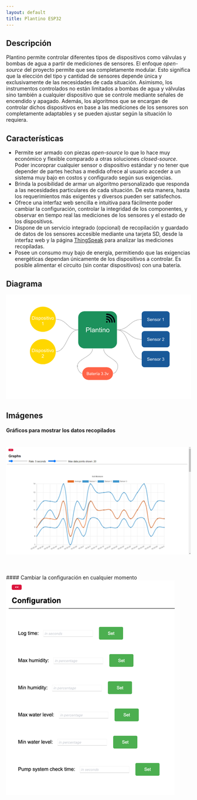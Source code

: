 ```yaml
---
layout: default
title: Plantino ESP32
---
```


## Descripción
Plantino permite controlar diferentes tipos de dispositivos como válvulas y bombas de agua a partir de mediciones de sensores. El enfoque *open-source* del proyecto permite que sea completamente modular. Esto significa que la elección del tipo y cantidad de sensores depende única y exclusivamente de las necesidades de cada situación. Asimismo, los instrumentos controlados no están limitados a bombas de agua y válvulas sino también a cualquier dispositivo que se controle mediante señales de encendido y apagado. Además, los algoritmos que se encargan de controlar dichos dispositivos en base a las mediciones de los sensores son completamente adaptables y se pueden ajustar según la situación lo requiera.

## Características
- Permite ser armado con piezas *open-source* lo que lo hace muy económico y flexible comparado a otras soluciones *closed-source*. Poder incoroprar cualquier sensor o dispositivo estándar y no tener que depender de partes hechas a medida ofrece al usuario acceder a un sistema muy bajo en costos y configurado según sus exigencias.
- Brinda la posibilidad de armar un algoritmo personalizado que responda a las necesidades particulares de cada situación. De esta manera, hasta los requerimientos más exigentes y diversos pueden ser satisfechos.
- Ofrece una interfaz web sencilla e intuitiva para fácilmente poder cambiar la configuración, controlar la integridad de los componentes, y observar en tiempo real las mediciones de los sensores y el estado de los dispositivos.
- Dispone de un servicio integrado (opcional) de recopilación y guardado de datos de los sensores accesible mediante una tarjeta SD, desde la interfaz web y la página [ThingSpeak](https://thingspeak.com/) para analizar las mediciones recopiladas.
- Posee un consumo muy bajo de energía, permitiendo que las exigencias energéticas dependan únicamente de los dispositivos a controlar. Es posible alimentar el circuito (sin contar dispositivos) con una batería.

## Diagrama
![sketch](/assets/Esquema_plantino.png)

## Imágenes
#### Gráficos para mostrar los datos recopilados
<br>
<img src='https://raw.githubusercontent.com/lautisilber/Plantino-esp32/gh-pages/assets/Graphs_demo.png' width='700' />
<br>
<br>
<br>
<br>
#### Cambiar la configuración en cualquier momento
<br>
<img src='https://raw.githubusercontent.com/lautisilber/Plantino-esp32/gh-pages/assets/Config_demo.png' width='460' />
<br>
<br>
<br>
<br>
